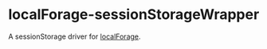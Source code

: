 localForage-sessionStorageWrapper
=================================

A sessionStorage driver for [localForage](https://github.com/mozilla/localForage).
